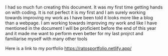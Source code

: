 I had so much fun creating this document. It was my first time getting hands on with coding. It is not perfect it is my first and I am surely working towards improving my work as I have been told it looks more like a blog than a webpage. I am working towards improving my work and like I have mentioned in the document I will be proficient before the end of this year and it made me want to perform even better for my last projrct and familiarise myself with many other tools

Here is a link to my portfolio https://ratosportfolio.netlify.app/
